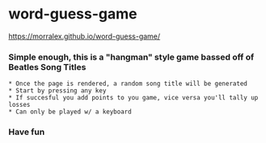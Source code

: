 # word-guess-game

https://morralex.github.io/word-guess-game/

### Simple enough, this is a "hangman" style game bassed off of Beatles Song Titles
    
    * Once the page is rendered, a random song title will be generated
    * Start by pressing any key
    * If succesful you add points to you game, vice versa you'll tally up losses
    * Can only be played w/ a keyboard

### Have fun